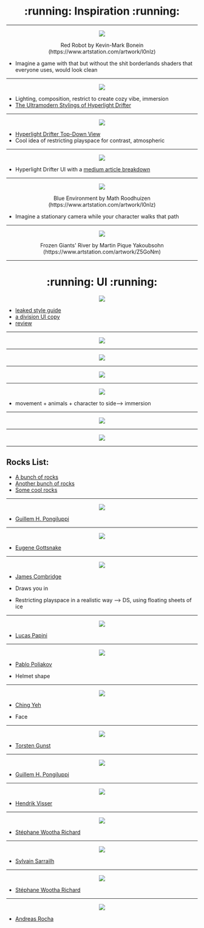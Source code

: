 <h1 align="center"> :running: Inspiration :running: </a> </h1>

_____________________________________________________________________________________________

<p align="center">
<img src="https://user-images.githubusercontent.com/44952272/48558028-56e5a400-e93c-11e8-8c94-ab3dcabd5caf.jpg">
</a>
</p>

<p align="center">Red Robot by Kevin-Mark Bonein (https://www.artstation.com/artwork/l0nlz) </p>

- Imagine a game with that but without the shit borderlands shaders that everyone uses, would look clean
_____________________

<p align="center">
<img src="https://user-images.githubusercontent.com/44952272/48557723-9f509200-e93b-11e8-9899-1f625dd7b96f.gif">
</a>
</p>

- Lighting, composition, restrict to create cozy vibe, immersion
- [The Ultramodern Stylings of Hyperlight Drifter](http://www.gamasutra.com/blogs/KrisLigman/20131030/203652/The_ultramodern_stylings_of_Hyper_Light_Drifter.php)
_____________________

<p align="center">
<img src="https://user-images.githubusercontent.com/44952272/48557568-3f59eb80-e93b-11e8-9245-35a43e3d6e39.jpg">
</a>
</p>

- [Hyperlight Drifter Top-Down View](https://shutupndraw.com/2018/02/05/pixel-part-2-top-view-hyper-light-drifter/)
- Cool idea of restricting playspace for contrast, atmospheric

_____________________

<p align="center">
<img src="https://user-images.githubusercontent.com/44952272/48557451-e38f6280-e93a-11e8-9d14-359cc63704c3.jpeg">
</a>
</p>

- Hyperlight Drifter UI with a [medium article breakdown](https://medium.com/the-space-ape-games-experience/hyper-light-drifter-ui-breakdown-c2d9cfe0a192)
_____________________

<p align="center">
<img src="https://user-images.githubusercontent.com/44952272/48557203-3a486c80-e93a-11e8-9f8e-caf1dde4c353.jpg">
</a>
</p>

<p align="center">Blue Environment by Math Roodhuizen (https://www.artstation.com/artwork/l0nlz) </p>

- Imagine a stationary camera while your character walks that path

_____________________

<p align="center">
<img src="https://user-images.githubusercontent.com/44952272/48572523-c28c3900-e95d-11e8-94b1-e713821a8982.png">
</a>
</p>

<p align="center">Frozen Giants' River by Martin Pique Yakoubsohn (https://www.artstation.com/artwork/Z5GoNm) </p>

_____________________

<h1 align="center"> :running: UI :running: </a> </h1>

<p align="center">
<img src="https://user-images.githubusercontent.com/44952272/48619817-d2555d00-e9f1-11e8-9364-3211f702915d.png">
</a>
</p>

- [leaked style guide](https://imgur.com/gallery/Y2HV1)
- [a division UI copy](https://www.dropbox.com/s/3pysv9g9bn09r4c/division_UI.psd.zip?dl=0)
- [review](http://thegrandarmy.com/2016/04/tom-clancys-the-division-a-user-interface-review/)
_____________________

<p align="center">
<img src="https://user-images.githubusercontent.com/44952272/48619999-8b1b9c00-e9f2-11e8-8c6a-c4738092c7dc.png">
</a>
</p>

___________________________________________________________________

<p align="center">
<img src="https://user-images.githubusercontent.com/44952272/48620186-46dccb80-e9f3-11e8-8d2a-cbba18a8491f.jpg">
</a>
</p>

___________________________________________________________________

<p align="center">
<img src="https://user-images.githubusercontent.com/44952272/48621643-3bd86a00-e9f8-11e8-86ed-ccf80a5ca2d4.gif">
</a>
</p>

___________________________________________________________________

<p align="center">
<img src="https://user-images.githubusercontent.com/44952272/48622162-ff0d7280-e9f9-11e8-8384-73341d5e7888.gif">
</a>
</p>

- movement + animals + character to side--> immersion

___________________________________________________________________

<p align="center">
<img src="https://user-images.githubusercontent.com/44952272/48621749-a2f61e80-e9f8-11e8-91c7-78e07f230c8e.jpg">
</a>
</p>

___________________________________________________________________

<p align="center">
<img src="https://user-images.githubusercontent.com/44952272/48619949-5c9dc100-e9f2-11e8-8c51-2ab5be505c6b.jpg">
</a>
</p>

___________________________________________________________________

## Rocks List:
- [A bunch of rocks](https://www.pinterest.com.au/lyee787/rocks2/)
- [Another bunch of rocks](https://www.pinterest.com.au/PolygonalMind/interesting-rock-formations-references/)
- [Some cool rocks](https://www.pinterest.com.au/pin/503347695849258338/)

___________________________________________________________________

<p align="center">
<img src="https://user-images.githubusercontent.com/44952272/49811494-8232a600-fdb7-11e8-9568-6ef027e4ccc8.png">
</a>
</p>

- [Guillem H. Pongiluppi](https://www.artstation.com/guillemhp)

___________________________________________________________________

<p align="center">
<img src="https://user-images.githubusercontent.com/44952272/49812555-c9219b00-fdb9-11e8-9781-996e432ea1dd.png">
</a>
</p>

- [Eugene Gottsnake](https://www.artstation.com/gottsnake)

___________________________________________________________________

<p align="center">
<img src="https://user-images.githubusercontent.com/44952272/49812923-92985000-fdba-11e8-8b0d-51663831a0ab.png">
</a>
</p>

- [James Combridge](https://www.artstation.com/jamescombridge)

- Draws you in

- Restricting playspace in a realistic way --> DS, using floating sheets of ice

___________________________________________________________________

<p align="center">
<img src="https://user-images.githubusercontent.com/44952272/49813220-19e5c380-fdbb-11e8-9503-9916ed5628c2.png">
</a>
</p>

- [Lucas Papini](https://www.artstation.com/lucaspapini)

___________________________________________________________________

<p align="center">
<img src="https://user-images.githubusercontent.com/44952272/49813446-91b3ee00-fdbb-11e8-968f-6e373ee7e76d.png">
</a>
</p>

- [Pablo Poliakov](https://www.artstation.com/searinox)

- Helmet shape

___________________________________________________________________

<p align="center">
<img src="https://user-images.githubusercontent.com/44952272/49813613-e9eaf000-fdbb-11e8-82b2-43f704903b8d.png">
</a>
</p>

- [Ching Yeh](https://www.artstation.com/chingyeh)

- Face

___________________________________________________________________

<p align="center">
<img src="https://user-images.githubusercontent.com/44952272/49813793-5e259380-fdbc-11e8-954d-ece55fd3381a.png">
</a>
</p>

- [Torsten Gunst](https://www.artstation.com/nerdbot)

___________________________________________________________________

<p align="center">
<img src="https://user-images.githubusercontent.com/44952272/49814186-371b9180-fdbd-11e8-91e6-bdfdd60a72f4.png">
</a>
</p>

- [Guillem H. Pongiluppi](https://www.artstation.com/guillemhp)

___________________________________________________________________

<p align="center">
<img src="https://user-images.githubusercontent.com/44952272/49814024-e99f2480-fdbc-11e8-9493-7f03e76f3e13.png">
</a>
</p>

- [Hendrik Visser](https://www.artstation.com/hendrikvisser)

___________________________________________________________________

<p align="center">
<img src="https://user-images.githubusercontent.com/44952272/49814274-67fbc680-fdbd-11e8-828c-4a7903817cf3.png">
</a>
</p>

- [Stéphane Wootha Richard](https://www.artstation.com/wootha)

___________________________________________________________________

<p align="center">
<img src="https://user-images.githubusercontent.com/44952272/49840441-84bcec00-fe07-11e8-9751-1fdcb962d1e4.png">
</a>
</p>

- [Sylvain Sarrailh](https://www.artstation.com/tohad)

___________________________________________________________________

<p align="center">
<img src="https://user-images.githubusercontent.com/44952272/49840528-e41afc00-fe07-11e8-9fa6-cace871b143e.png">
</a>
</p>

- [Stéphane Wootha Richard](https://www.artstation.com/wootha)

___________________________________________________________________

<p align="center">
<img src="https://user-images.githubusercontent.com/44952272/49840617-4542cf80-fe08-11e8-9bf2-2b156077eadd.png">
</a>
</p>

- [Andreas Rocha](https://www.artstation.com/andreasrocha)






